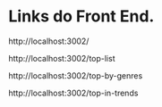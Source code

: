 # Links do Front End.

http://localhost:3002/

http://localhost:3002/top-list

http://localhost:3002/top-by-genres

http://localhost:3002/top-in-trends